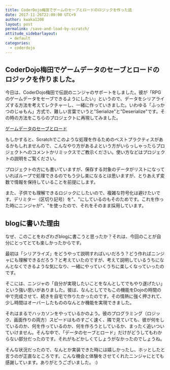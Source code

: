 ```yaml
---
title: CoderDojo梅田でゲームのセーブとロードのロジックを作った話
date: 2017-11-26T22:00:00 UTC+9
author: kwaka1208
layout: post
permalink: /save-and-load-by-scratch/
attitude_sidebarlayout:
  - default
categories:
  - coderdojo
---
```


## CoderDojo梅田でゲームデータのセーブとロードのロジックを作りました。
今日は、CoderDojo梅田で伝説のニンジャのサポートをしました。彼が「RPGのゲームデータをセーブできるようにしたい」というので、データをシリアライズする方法を考えてレクチャーし、一緒に作っていきました。いわゆる「ふっかつのじゅもん」方式で、難しい言葉でいうと"Serialize"と"Deserialize"です。その時の方法をこちらのプロジェクトに再現してみました。

[ゲームデータのセーブとロード](https://scratch.mit.edu/projects/188779794/
)

もしかすると、Scratchでこのような処理を作るためのベストプラクティスがあるかもしれませんので、こんなやり方があるよという方がいらっしゃったらプロジェクトへのコメントかリミックスでご教示ください。使い方などはプロジェクトの説明をご覧ください。

プロジェクトの方にも書いていますが、保存する対象のデータがリストになっていればループで処理できるのでもう少し楽になるとは思いますが、とりあえず変数で情報を保持していることを前提にします。

また、子供でも理解できるロジックにしたいので、複雑な符号化は避けたいです。デリミター（区切り記号）を"、"にしているのもそのためです。これを作った時にニンジャが"、"を使ったので、それをそのまま採用しています。

## blogに書いた理由
なぜ、このことをわざわざblogに書こうと思ったか？それは、今回のことが自分にとってとても楽しかったからです。

最初は「シリアライズ」をどうやって説明すればいいだろう？どう作ればニンジャにも理解できるだろう？と考えていたのですが、考えて説明しているうちになんとなくできるような気になり、一緒にやっていくうちに楽しくなっていったのです。

そこには、ニンジャの「自分が実現したいことをなんとしてでもやり遂げたい」という強い思いがありました。彼は、なんとしてでもこの機能をDojoの時間の中で完成させて、続きを自宅で作りたかったのです。その情熱に強く押されて、少し時間はオーバーしたもののなんとか機能を実現できました。

それはまるでハッカソンをやっているかのよう。彼のプログラミング（ロジック、画面作りの両方）スピードはものすごく速く、隣で見ていても、彼が何をしているのか、何を作っているのか、何を作ろうとしているか、まったく追いついていけません。そんな中で、「データのセーブとロード」だけがどうしてもわからない部分だったのです。それがもどかしくてしょうがなかったのでしょうね。

そんな状況だったので、なんとか実装できた時には嬉しかったし、ホッとしたと言うのが正直なところです。こんな機会と体験をさせてくれたニンジャにとても感謝しています。ありがとうございました。 :)